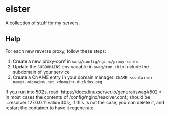 # elster

A collection of stuff for my servers.

## Help

For each new reverse proxy, follow these steps:
1. Create a new proxy-conf in `swag/config/nginx/proxy-confs`
2. Update the `SUBDOMAINS` env variable in `swag/run.sh` to include the subdomain of your service
3. Create a CNAME entry in your domain manager: `CNAME <container name>.<domain>.net <domain>.duckdns.org`

If you run into 502s, read: https://docs.linuxserver.io/general/swag#502
    * In most cases the contents of /config/nginx/resolver.conf; should be ...resolver 127.0.0.11 valid=30s;, if this is not the case, you can delete it, and restart the container to have it regenerate.